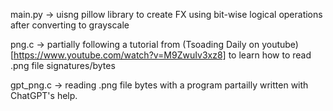 main.py -> uisng pillow library to create FX using bit-wise logical operations after converting to grayscale

png.c -> partially following a tutorial from (Tsoading Daily on youtube)[https://www.youtube.com/watch?v=M9ZwuIv3xz8] to learn how to read .png file signatures/bytes

gpt_png.c -> reading .png file bytes with a program partailly written with ChatGPT's help.